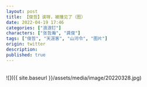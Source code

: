 ```yaml
---
layout: post
title: 【俊哲】诶呀，被撞见了（图）
date: 2022-04-19 17:46
categories: ["浪浪钉"]
characters: ["张哲瀚", "龚俊"]
tags: ["俊哲", "天涯客", "山河令", "图片"]
origin: twitter
description: 
published: true
---
```


<br>
![]({{ site.baseurl }}/assets/media/image/20220328.jpg)
<br><br>
